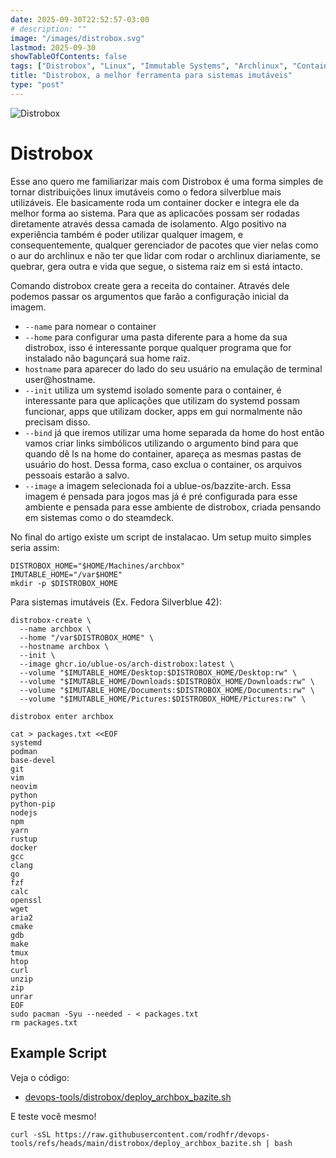 ```yaml
---
date: 2025-09-30T22:52:57-03:00
# description: ""
image: "/images/distrobox.svg"
lastmod: 2025-09-30
showTableOfContents: false
tags: ["Distrobox", "Linux", "Immutable Systems", "Archlinux", "Containers"]
title: "Distrobox, a melhor ferramenta para sistemas imutáveis"
type: "post"
---
```

![Distrobox](/images/distrobox.svg "Uma caixa de pandora")

# Distrobox 

Esse ano quero me familiarizar mais com 
Distrobox é uma forma simples de tornar distribuições linux imutáveis como o fedora silverblue mais utilizáveis. Ele basicamente roda um container docker e integra ele da melhor forma ao sistema. Para que as aplicacões possam ser rodadas diretamente através dessa camada de isolamento.
Algo positivo na experiência também é poder utilizar qualquer imagem, e consequentemente, qualquer gerenciador de pacotes que vier nelas como o aur do archlinux e não ter que lidar com rodar o archlinux diariamente, se quebrar, gera outra e vida que segue, o sistema raiz em si está intacto.

Comando distrobox create gera a receita do container. Através dele podemos passar os argumentos que farão a configuração inicial da imagem. 
* `--name` para nomear o container
* `--home` para configurar uma pasta diferente para a home da sua distrobox, isso é interessante porque qualquer programa que for instalado não bagunçará sua home raiz.
* `hostname` para aparecer do lado do seu usuário na emulação de terminal user@hostname.
* `--init` utiliza um systemd isolado somente para o container, é interessante para que aplicações que utilizam do systemd possam funcionar, apps que utilizam docker, apps em gui normalmente não precisam disso.
* `--bind` já que iremos utilizar uma home separada da home do host então vamos criar links simbólicos utilizando o argumento bind para que quando dê ls na home do container, apareça as mesmas pastas de usuário do host. Dessa forma, caso exclua o container, os arquivos pessoais estarão a salvo.
* `--image` a imagem selecionada foi a ublue-os/bazzite-arch. Essa imagem é pensada para jogos mas já é pré configurada para esse ambiente e pensada para esse ambiente de distrobox, criada pensando em sistemas como o do steamdeck.

No final do artigo existe um script de instalacao. Um setup muito simples seria assim: 
```
DISTROBOX_HOME="$HOME/Machines/archbox"
IMUTABLE_HOME="/var$HOME"
mkdir -p $DISTROBOX_HOME
```

Para sistemas imutáveis (Ex. Fedora Silverblue 42):
```shell
distrobox-create \
  --name archbox \
  --home "/var$DISTROBOX_HOME" \
  --hostname archbox \
  --init \
  --image ghcr.io/ublue-os/arch-distrobox:latest \
  --volume "$IMUTABLE_HOME/Desktop:$DISTROBOX_HOME/Desktop:rw" \
  --volume "$IMUTABLE_HOME/Downloads:$DISTROBOX_HOME/Downloads:rw" \
  --volume "$IMUTABLE_HOME/Documents:$DISTROBOX_HOME/Documents:rw" \
  --volume "$IMUTABLE_HOME/Pictures:$DISTROBOX_HOME/Pictures:rw" \
```

```shell
distrobox enter archbox
```

```shell
cat > packages.txt <<EOF
systemd
podman
base-devel
git
vim
neovim
python
python-pip
nodejs
npm
yarn
rustup
docker
gcc
clang
go
fzf
calc
openssl
wget
aria2
cmake
gdb
make
tmux
htop
curl
unzip
zip
unrar
EOF
sudo pacman -Syu --needed - < packages.txt
rm packages.txt
```

## Example Script
Veja o código:
* [devops-tools/distrobox/deploy_archbox_bazite.sh](https://github.com/rodhfr/devops-tools/blob/main/distrobox/deploy_archbox_bazite.sh)

E teste você mesmo! 
```shell
curl -sSL https://raw.githubusercontent.com/rodhfr/devops-tools/refs/heads/main/distrobox/deploy_archbox_bazite.sh | bash
```
